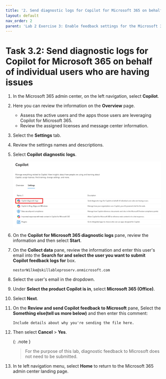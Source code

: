 ```yaml
---
title: '2. Send diagnostic logs for Copilot for Microsoft 365 on behalf of individual users who are having issues'
layout: default
nav_order: 2
parent: 'Lab 2 Exercise 3: Enable feedback settings for the Microsoft 365 apps'
---
```


# Task 3.2: Send diagnostic logs for Copilot for Microsoft 365 on behalf of individual users who are having issues

1. In the Microsoft 365 admin center, on the left navigation, select **Copilot**.


1. Here you can review the information on the **Overview** page.  
    - Assess the active users and the apps those users are leveraging Copilot for Microsoft 365.
    - Review the assigned licenses and message center information.

1. Select the **Settings** tab.

1. Review the settings names and descriptions.

1. Select **Copilot diagnostic logs**.

    ![CopilotDiagnosticLogs.jpg](../media/Updates/CopilotDiagnosticLogs.jpg " of the Copilot for Microsoft 365 tab with Copilot diagnostic logs highlighted")

1. On the **Copilot for Microsoft 365 diagnostic logs** pane, review the information and then select **Start**.

1. On the **Collect data** pane, review the information and enter this user's email into the **Search for and select the user you want to submit Copilot feedback logs for** box.

    ```
	nestorWilke@skillableproserv.onmicrosoft.com
	```

1. Select the user's email in the dropdown.

1. Under **Select the product Copilot is in**, select **Microsoft 365 (Office)**.

1. Select **Next**.

1. On the **Review and send Copilot feedback to Microsoft** pane, Select the **Something else(tell us more below)** and then enter this comment:
	
    ```
	Include details about why you're sending the file here.
	```
	
1. Then select **Cancel** > **Yes**.
    
    {: .note }
	> For the purpose of this lab, diagnostic feedback to Microsoft does not need to be submitted.

1. In te left navigation menu, select **Home** to return to the Microsoft 365 admin center landing page.